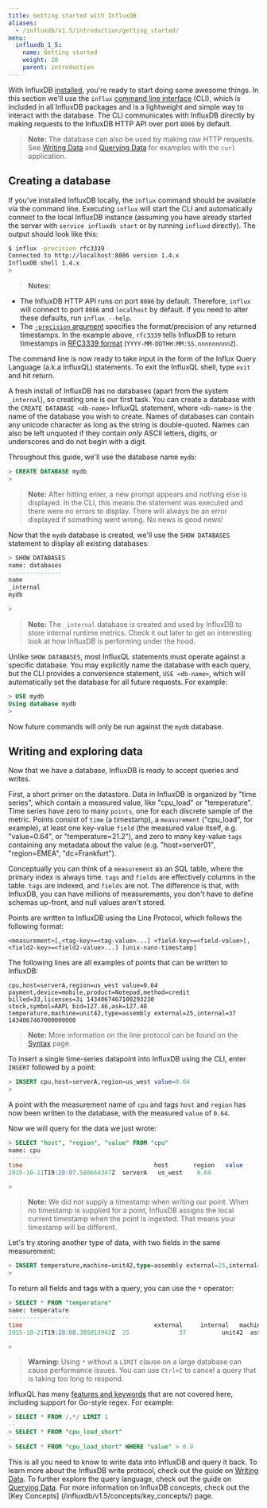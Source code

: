 ```yaml
---
title: Getting started with InfluxDB
aliases:
  - /influxdb/v1.5/introduction/getting_started/
menu:
  influxdb_1_5:
    name: Getting started
    weight: 20
    parent: introduction
---
```


With InfluxDB [installed](/influxdb/v1.5/introduction/installation), you're ready to start doing some awesome things.
In this section we'll use the `influx` [command line interface](/influxdb/v1.5/tools/shell/) (CLI), which is included in all
InfluxDB packages and is a lightweight and simple way to interact with the database.
The CLI communicates with InfluxDB directly by making requests to the InfluxDB HTTP API over port `8086` by default.

> **Note:** The database can also be used by making raw HTTP requests.
See [Writing Data](/influxdb/v1.5/guides/writing_data/) and [Querying Data](/influxdb/v1.5/guides/querying_data/)
for examples with the `curl` application.

## Creating a database

If you've installed InfluxDB locally, the `influx` command should be available via the command line.
Executing `influx` will start the CLI and automatically connect to the local InfluxDB instance
(assuming you have already started the server with `service influxdb start` or by running `influxd` directly).
The output should look like this:

```bash
$ influx -precision rfc3339
Connected to http://localhost:8086 version 1.4.x
InfluxDB shell 1.4.x
>
```

> **Notes:**
>
* The InfluxDB HTTP API runs on port `8086` by default.
Therefore, `influx` will connect to port `8086` and `localhost` by default.
If you need to alter these defaults, run `influx --help`.
* The [`-precision` argument](/influxdb/v1.5/tools/shell/#influx-arguments) specifies the format/precision of any returned timestamps.
In the example above, `rfc3339` tells InfluxDB to return timestamps in [RFC3339 format](https://www.ietf.org/rfc/rfc3339.txt) (`YYYY-MM-DDTHH:MM:SS.nnnnnnnnnZ`).

The command line is now ready to take input in the form of the Influx Query Language (a.k.a InfluxQL) statements.
To exit the InfluxQL shell, type `exit` and hit return.

A fresh install of InfluxDB has no databases (apart from the system `_internal`),
so creating one is our first task.
You can create a database with the `CREATE DATABASE <db-name>` InfluxQL statement,
where `<db-name>` is the name of the database you wish to create.
Names of databases can contain any unicode character as long as the string is double-quoted.
Names can also be left unquoted if they contain _only_ ASCII letters,
digits, or underscores and do not begin with a digit.

Throughout this guide, we'll use the database name `mydb`:

```sql
> CREATE DATABASE mydb
>
```

> **Note:** After hitting enter, a new prompt appears and nothing else is displayed.
In the CLI, this means the statement was executed and there were no errors to display.
There will always be an error displayed if something went wrong.
No news is good news!

Now that the `mydb` database is created, we'll use the `SHOW DATABASES` statement
to display all existing databases:

```sql
> SHOW DATABASES
name: databases
---------------
name
_internal
mydb

>
```

> **Note:** The `_internal` database is created and used by InfluxDB to store internal runtime metrics.
Check it out later to get an interesting look at how InfluxDB is performing under the hood.

Unlike `SHOW DATABASES`, most InfluxQL statements must operate against a specific database.
You may explicitly name the database with each query,
but the CLI provides a convenience statement, `USE <db-name>`,
which will automatically set the database for all future requests. For example:

```sql
> USE mydb
Using database mydb
>
```

Now future commands will only be run against the `mydb` database.

## Writing and exploring data

Now that we have a database, InfluxDB is ready to accept queries and writes.

First, a short primer on the datastore.
Data in InfluxDB is organized by "time series",
which contain a measured value, like "cpu_load" or "temperature".
Time series have zero to many `points`, one for each discrete sample of the metric.
Points consist of `time` (a timestamp), a `measurement` ("cpu_load", for example),
at least one key-value `field` (the measured value itself, e.g.
"value=0.64", or "temperature=21.2"), and zero to many key-value `tags` containing any metadata about the value (e.g.
"host=server01", "region=EMEA", "dc=Frankfurt").

Conceptually you can think of a `measurement` as an SQL table,
where the primary index is always time.
`tags` and `fields` are effectively columns in the table.
`tags` are indexed, and `fields` are not.
The difference is that, with InfluxDB, you can have millions of measurements,
you don't have to define schemas up-front, and null values aren't stored.

Points are written to InfluxDB using the Line Protocol, which follows the following format:

```
<measurement>[,<tag-key>=<tag-value>...] <field-key>=<field-value>[,<field2-key>=<field2-value>...] [unix-nano-timestamp]
```

The following lines are all examples of points that can be written to InfluxDB:

```
cpu,host=serverA,region=us_west value=0.64
payment,device=mobile,product=Notepad,method=credit billed=33,licenses=3i 1434067467100293230
stock,symbol=AAPL bid=127.46,ask=127.48
temperature,machine=unit42,type=assembly external=25,internal=37 1434067467000000000
```

> **Note:** More information on the line protocol can be found on the [Syntax](/influxdb/v1.5/write_protocols/line_protocol_reference/#syntax) page.

To insert a single time-series datapoint into InfluxDB using the CLI, enter `INSERT` followed by a point:

```sql
> INSERT cpu,host=serverA,region=us_west value=0.64
>
```

A point with the measurement name of `cpu` and tags `host` and `region` has now been written to the database, with the measured `value` of `0.64`.

Now we will query for the data we just wrote:

```sql
> SELECT "host", "region", "value" FROM "cpu"
name: cpu
---------
time		    	                     host     	region   value
2015-10-21T19:28:07.580664347Z  serverA	  us_west	 0.64

>
```

> **Note:** We did not supply a timestamp when writing our point.
When no timestamp is supplied for a point, InfluxDB assigns the local current timestamp when the point is ingested.
That means your timestamp will be different.

Let's try storing another type of data, with two fields in the same measurement:

```sql
> INSERT temperature,machine=unit42,type=assembly external=25,internal=37
>
```

To return all fields and tags with a query, you can use the `*` operator:

```sql
> SELECT * FROM "temperature"
name: temperature
-----------------
time		                        	 external	  internal	 machine	type
2015-10-21T19:28:08.385013942Z  25	        	37     		unit42  assembly

>
```

> **Warning:** Using `*` without a `LIMIT` clause on a large database can cause performance issues.
You can use `Ctrl+C` to cancel a query that is taking too long to respond.

InfluxQL has many [features and keywords](/influxdb/v1.5/query_language/spec/) that are not covered here,
including support for Go-style regex. For example:

```sql
> SELECT * FROM /.*/ LIMIT 1
--
> SELECT * FROM "cpu_load_short"
--
> SELECT * FROM "cpu_load_short" WHERE "value" > 0.9
```

This is all you need to know to write data into InfluxDB and query it back.
To learn more about the InfluxDB write protocol,
check out the guide on [Writing Data](/influxdb/v1.5/guides/writing_data/).
To further explore the query language,
check out the guide on [Querying Data](/influxdb/v1.5/guides/querying_data/).
For more information on InfluxDB concepts, check out the [Key Concepts]
(/influxdb/v1.5/concepts/key_concepts/) page.
